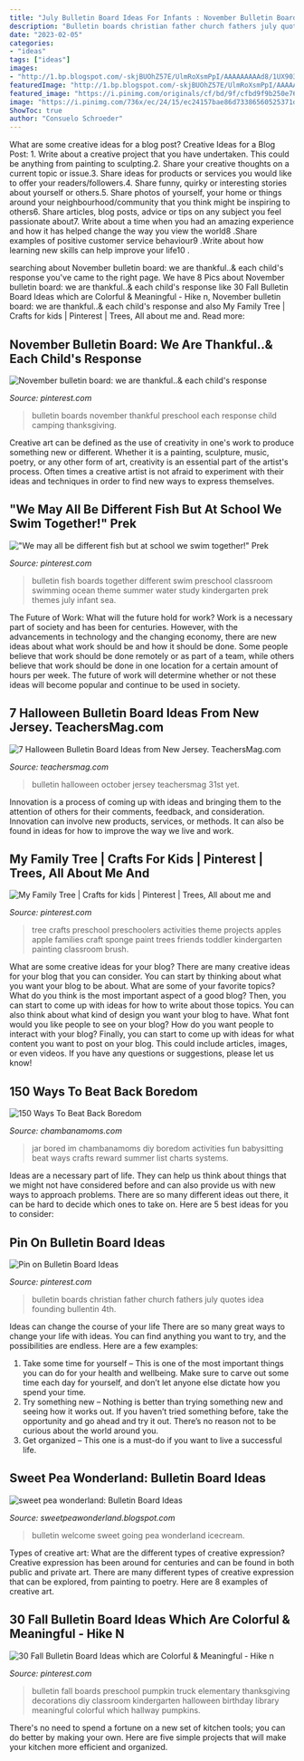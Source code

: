 ```yaml
---
title: "July Bulletin Board Ideas For Infants : November Bulletin Board: We Are Thankful..&amp; Each Child&#039;s Response"
description: "Bulletin boards christian father church fathers july quotes idea founding bullentin 4th"
date: "2023-02-05"
categories:
- "ideas"
tags: ["ideas"]
images:
- "http://1.bp.blogspot.com/-skjBUOhZ57E/UlmRoXsmPpI/AAAAAAAAAd8/1UX903KZAl0/s1600/IMG_5889.JPG"
featuredImage: "http://1.bp.blogspot.com/-skjBUOhZ57E/UlmRoXsmPpI/AAAAAAAAAd8/1UX903KZAl0/s1600/IMG_5889.JPG"
featured_image: "https://i.pinimg.com/originals/cf/bd/9f/cfbd9f9b250e7624e0a02a2b663e4f83.jpg"
image: "https://i.pinimg.com/736x/ec/24/15/ec24157bae86d73386560525371dad9b--november-bulletin-boards-preschool-bulletin-boards.jpg"
ShowToc: true
author: "Consuelo Schroeder"
---
```



What are some creative ideas for a blog post?
Creative Ideas for a Blog Post: 1. Write about a creative project that you have undertaken. This could be anything from painting to sculpting.2. Share your creative thoughts on a current topic or issue.3. Share ideas for products or services you would like to offer your readers/followers.4. Share funny, quirky or interesting stories about yourself or others.5. Share photos of yourself, your home or things around your neighbourhood/community that you think might be inspiring to others6. Share articles, blog posts, advice or tips on any subject you feel passionate about7. Write about a time when you had an amazing experience and how it has helped change the way you view the world8 .Share examples of positive customer service behaviour9 .Write about how learning new skills can help improve your life10 .

	

		
searching about November bulletin board: we are thankful..&amp; each child&#039;s response you've came to the right page. We have 8 Pics about November bulletin board: we are thankful..&amp; each child&#039;s response like 30 Fall Bulletin Board Ideas which are Colorful &amp; Meaningful - Hike n, November bulletin board: we are thankful..&amp; each child&#039;s response and also My Family Tree | Crafts for kids | Pinterest | Trees, All about me and. Read more:
		
    
## November Bulletin Board: We Are Thankful..&amp; Each Child&#039;s Response

<img loading=lazy src="https://i.pinimg.com/736x/ec/24/15/ec24157bae86d73386560525371dad9b--november-bulletin-boards-preschool-bulletin-boards.jpg" onerror="this.onerror=null;this.src='https://tse1.mm.bing.net/th?id=OIP.nYZcqxlxhSkL_RKkPOW2ygHaJ3&amp;pid=15.1';" alt="November bulletin board: we are thankful..&amp; each child&#039;s response">

_Source: pinterest.com_

>bulletin boards november thankful preschool each response child camping thanksgiving. 

	

Creative art can be defined as the use of creativity in one's work to produce something new or different. Whether it is a painting, sculpture, music, poetry, or any other form of art, creativity is an essential part of the artist's process. Often times a creative artist is not afraid to experiment with their ideas and techniques in order to find new ways to express themselves.

    
## &quot;We May All Be Different Fish But At School We Swim Together!&quot; Prek

<img loading=lazy src="https://i.pinimg.com/736x/bd/a5/21/bda5212e111fbbf190711a40959d9bc4--fish-philosophy-school-entrance.jpg?b=t" onerror="this.onerror=null;this.src='https://tse1.mm.bing.net/th?id=OIP.zGl6OlC7XFtCoV9d03NtcgHaFj&amp;pid=15.1';" alt="&quot;We may all be different fish but at school we swim together!&quot; Prek">

_Source: pinterest.com_

>bulletin fish boards together different swim preschool classroom swimming ocean theme summer water study kindergarten prek themes july infant sea. 

	

The Future of Work: What will the future hold for work?
Work is a necessary part of society and has been for centuries. However, with the advancements in technology and the changing economy, there are new ideas about what work should be and how it should be done. Some people believe that work should be done remotely or as part of a team, while others believe that work should be done in one location for a certain amount of hours per week. The future of work will determine whether or not these ideas will become popular and continue to be used in society.

    
## 7 Halloween Bulletin Board Ideas From New Jersey. TeachersMag.com

<img loading=lazy src="http://teachersmag.com/wp-content/uploads/2019/10/Halloween-Bulletin-Board1-1024x768.jpg" onerror="this.onerror=null;this.src='https://tse1.mm.bing.net/th?id=OIP.8xu4jyWJCBzjErc0bhdydgHaFj&amp;pid=15.1';" alt="7 Halloween Bulletin Board Ideas from New Jersey. TeachersMag.com">

_Source: teachersmag.com_

>bulletin halloween october jersey teachersmag 31st yet. 

	

Innovation is a process of coming up with ideas and bringing them to the attention of others for their comments, feedback, and consideration. Innovation can involve new products, services, or methods. It can also be found in ideas for how to improve the way we live and work.

    
## My Family Tree | Crafts For Kids | Pinterest | Trees, All About Me And

<img loading=lazy src="https://s-media-cache-ak0.pinimg.com/736x/64/09/d9/6409d9c286c6c8ba66c610db4870e710.jpg" onerror="this.onerror=null;this.src='https://tse3.mm.bing.net/th?id=OIP.TUPZCL1dY_WvONGBppv8FwAAAA&amp;pid=15.1';" alt="My Family Tree | Crafts for kids | Pinterest | Trees, All about me and">

_Source: pinterest.com_

>tree crafts preschool preschoolers activities theme projects apples apple families craft sponge paint trees friends toddler kindergarten painting classroom brush. 

	

What are some creative ideas for your blog?
There are many creative ideas for your blog that you can consider. You can start by thinking about what you want your blog to be about. What are some of your favorite topics? What do you think is the most important aspect of a good blog? Then, you can start to come up with ideas for how to write about those topics. You can also think about what kind of design you want your blog to have. What font would you like people to see on your blog? How do you want people to interact with your blog? Finally, you can start to come up with ideas for what content you want to post on your blog. This could include articles, images, or even videos. If you have any questions or suggestions, please let us know!

    
## 150 Ways To Beat Back Boredom

<img loading=lazy src="http://www.chambanamoms.com/wp-content/uploads/2013/07/Im-Board-Jar.jpg" onerror="this.onerror=null;this.src='https://tse3.mm.bing.net/th?id=OIP.BZAEP3nKwssohW58unx1RQHaHa&amp;pid=15.1';" alt="150 Ways To Beat Back Boredom">

_Source: chambanamoms.com_

>jar bored im chambanamoms diy boredom activities fun babysitting beat ways crafts reward summer list charts systems. 

	

Ideas are a necessary part of life. They can help us think about things that we might not have considered before and can also provide us with new ways to approach problems. There are so many different ideas out there, it can be hard to decide which ones to take on. Here are 5 best ideas for you to consider: 

    
## Pin On Bulletin Board Ideas

<img loading=lazy src="https://i.pinimg.com/originals/cf/bd/9f/cfbd9f9b250e7624e0a02a2b663e4f83.jpg" onerror="this.onerror=null;this.src='https://tse4.mm.bing.net/th?id=OIP.lyUlAp9gfr4RhKhISbxwmAHaFj&amp;pid=15.1';" alt="Pin on Bulletin Board Ideas">

_Source: pinterest.com_

>bulletin boards christian father church fathers july quotes idea founding bullentin 4th. 

	

Ideas can change the course of your life
There are so many great ways to change your life with ideas. You can find anything you want to try, and the possibilities are endless. Here are a few examples: 
1. Take some time for yourself – This is one of the most important things you can do for your health and wellbeing. Make sure to carve out some time each day for yourself, and don’t let anyone else dictate how you spend your time. 
2. Try something new – Nothing is better than trying something new and seeing how it works out. If you haven’t tried something before, take the opportunity and go ahead and try it out. There’s no reason not to be curious about the world around you. 
3. Get organized – This one is a must-do if you want to live a successful life.

    
## Sweet Pea Wonderland: Bulletin Board Ideas

<img loading=lazy src="http://1.bp.blogspot.com/-skjBUOhZ57E/UlmRoXsmPpI/AAAAAAAAAd8/1UX903KZAl0/s1600/IMG_5889.JPG" onerror="this.onerror=null;this.src='https://tse4.mm.bing.net/th?id=OIP.vk3v0py7FYBsUJJ1-CmZNQHaJ4&amp;pid=15.1';" alt="sweet pea wonderland: Bulletin Board Ideas">

_Source: sweetpeawonderland.blogspot.com_

>bulletin welcome sweet going pea wonderland icecream. 

	

Types of creative art: What are the different types of creative expression?
Creative expression has been around for centuries and can be found in both public and private art. There are many different types of creative expression that can be explored, from painting to poetry. Here are 8 examples of creative art.

    
## 30 Fall Bulletin Board Ideas Which Are Colorful &amp; Meaningful - Hike N

<img loading=lazy src="https://i.pinimg.com/736x/ea/f1/8d/eaf18db6300ebaff8c8b5cdbbcf9264c.jpg" onerror="this.onerror=null;this.src='https://tse2.mm.bing.net/th?id=OIP.muQm6y4z_8zZ4eHtj09NHgHaJ4&amp;pid=15.1';" alt="30 Fall Bulletin Board Ideas which are Colorful &amp; Meaningful - Hike n">

_Source: pinterest.com_

>bulletin fall boards preschool pumpkin truck elementary thanksgiving decorations diy classroom kindergarten halloween birthday library meaningful colorful which hallway pumpkins. 

	

There's no need to spend a fortune on a new set of kitchen tools; you can do better by making your own. Here are five simple projects that will make your kitchen more efficient and organized.

